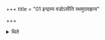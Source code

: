 +++
title = "01 इन्द्रस्य वज्रोऽसीति रथमुपावहृत्य"

+++

<details><summary>थिते</summary>

इन्द्रस्य वज्रोऽसीति रथमुपावहृत्य मित्रावरुणयोस्त्वा प्रशास्त्रोः प्रशिषा युनज्मीति प्रष्टिवाहिनं रथं युनक्ति १
</details>
